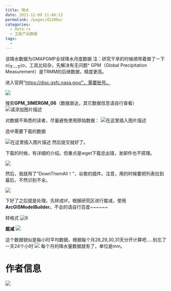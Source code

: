 ```yaml
---
title: 降水
date: 2021-12-09 11:49:13
permalink: /pages/d1200e/
categories: 
  - data-rs
  - 卫星产品数据
tags: 
  - 
---
```

该降水数据为GMAPGMP全球降水月度数据
注：研究干旱的时候顺带着做了一下o(╥﹏╥)o，工具比较杂，先解决有无问题^
GPM（Global Precipitation Measurement）是TRMM的后继数据，精度更高。

进入官网“https://disc.gsfc.nasa.gov/”，需要账号。

![](http://pics.landcover100.com/pics//img/202112081610994.png)

搜索**GPM_3IMERGM_06**（数据直达，其它数据信息请自行查看）![请添加图片描述](https://img-blog.csdnimg.cn/494bb56461d442cc87e29d20a72c4fe0.png?x-oss-process=image/watermark,type_d3F5LXplbmhlaQ,shadow_50,text_Q1NETiBA6ZSQ5aSa5a6d55qE5Zyw55CG56m66Ze0,size_20,color_FFFFFF,t_70,g_se,x_16)

对数据不熟悉的读者，尽量避免使用原始数据：
![在这里插入图片描述](https://img-blog.csdnimg.cn/d473d7e466b3402c9d77999bd5170874.png?x-oss-process=image/watermark,type_d3F5LXplbmhlaQ,shadow_50,text_Q1NETiBA6ZSQ5aSa5a6d55qE5Zyw55CG56m66Ze0,size_20,color_FFFFFF,t_70,g_se,x_16)

选中需要下载的数据

![在这里插入图片描述](https://img-blog.csdnimg.cn/97add828fdfd408fa2f37fdfbe234740.png?x-oss-process=image/watermark,type_d3F5LXplbmhlaQ,shadow_50,text_Q1NETiBA6ZSQ5aSa5a6d55qE5Zyw55CG56m66Ze0,size_20,color_FFFFFF,t_70,g_se,x_16)
然后提交就好了。

下载的时候，有详细的介绍。但重点是wget下载总出错，发邮件也不搭理。

![](http://pics.landcover100.com/pics//img/202112081559824.png)

然后，我就用了“DownThemAll！”，谷歌的插件。注意，用的时候要把列表拉到最后，不然识别不全。

![](http://pics.landcover100.com/pics//img/202112081614802.png)

下好了之后就是处理。先转成tif，根据研究区进行裁减，使用**ArcGISModelBuilder**。不会的请自行百度~~~~~~

转格式
![6](F:\BaiduNetdiskWorkspace\遥感学习与实践\博客\建站\ruiduobao.com\收集的文档\GPM全球降水\图片\6.png)

**裁减**
![](http://pics.landcover100.com/pics//img/202112081557693.png)



这个数据貌似是每小时平均数据，根据每个月28,29,30,31天分开计算吧.....别忘了一天24个小时
![](http://pics.landcover100.com/pics//img/202112081557863.png)
每个月的降水量数据就有了，单位是mm。
# 作者信息
![](http://pics.landcover100.com/pics//img/202112081720066.png)
